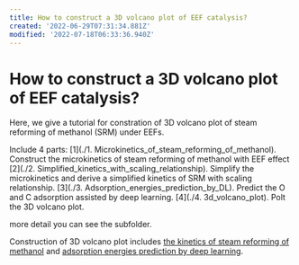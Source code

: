 ```yaml
---
title: How to construct a 3D volcano plot of EEF catalysis?
created: '2022-06-29T07:31:34.881Z'
modified: '2022-07-18T06:33:36.940Z'
---
```


# How to construct a 3D volcano plot of EEF catalysis?
Here, we give a tutorial for constration of 3D volcano plot of steam reforming of methanol (SRM) under EEFs.

Include 4 parts:
[1](./1. Microkinetics_of_steam_reforming_of_methanol). Construct the microkinetics of steam reforming of methanol with EEF effect
[2](./2. Simplified_kinetics_with_scaling_relationship). Simplify the microkinetics and derive a simplified kinetics of SRM with scaling relationship.
[3](./3. Adsorption_energies_prediction_by_DL). Predict the O and C adsorption assisted by deep learning.
[4](./4. 3d_volcano_plot). Polt the 3D volcano plot.

more detail you can see the subfolder.

Construction of 3D volcano plot includes [the kinetics of steam reforming of methanol](./kinetics_of_steam_reforming_of_methanol/Establishment_of_microkinetics_of_methanol_steam_reforming.md) and [adsorption energies prediction by deep learning](./adsorption_energies_prediction_by_DL/Adsorption_Energies_Prediction_by_Deep_Learning.md).
